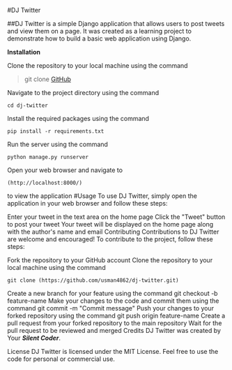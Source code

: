 #DJ Twitter

##DJ Twitter is a simple Django application that allows users to post tweets and view them on a page. It was created as a learning project to demonstrate how to build a basic web application using Django.

**Installation**

Clone the repository to your local machine using the command 

>git clone [GitHub](https://github.com/Usman4862/Dj-Twitter/dj-twitter.git)

Navigate to the project directory using the command
```
cd dj-twitter
```
Install the required packages using the command 
```
pip install -r requirements.txt
```
Run the server using the command 
```
python manage.py runserver
```
Open your web browser and navigate to 
```
(http://localhost:8000/)
```
to view the application
#Usage
To use DJ Twitter, simply open the application in your web browser and follow these steps:

Enter your tweet in the text area on the home page
Click the "Tweet" button to post your tweet
Your tweet will be displayed on the home page along with the author's name and email
Contributing
Contributions to DJ Twitter are welcome and encouraged! To contribute to the project, follow these steps:

Fork the repository to your GitHub account
Clone the repository to your local machine using the command
```
git clone (https://github.com/usman4862/dj-twitter.git)
```
Create a new branch for your feature using the command git checkout -b feature-name
Make your changes to the code and commit them using the command git commit -m "Commit message"
Push your changes to your forked repository using the command git push origin feature-name
Create a pull request from your forked repository to the main repository
Wait for the pull request to be reviewed and merged
Credits
DJ Twitter was created by Your **_Silent Coder_**.

License
DJ Twitter is licensed under the MIT License. Feel free to use the code for personal or commercial use.
